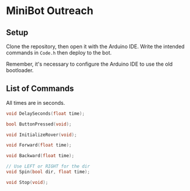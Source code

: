 # MiniBot Outreach

## Setup

Clone the repository, then open it with the Arduino IDE. Write the intended commands in `Code.h` then deploy to the bot.

Remember, it's necessary to configure the Arduino IDE to use the old bootloader.

## List of Commands

All times are in seconds.

```cpp
void DelaySeconds(float time);

bool ButtonPressed(void);

void InitializeRover(void);

void Forward(float time);

void Backward(float time);

// Use LEFT or RIGHT for the dir
void Spin(bool dir, float time);

void Stop(void);
```
